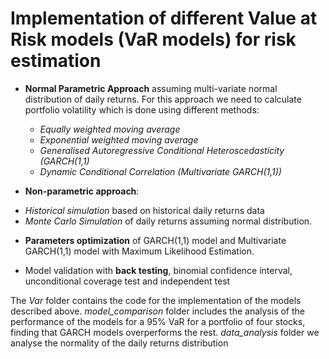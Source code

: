 # Implementation of different Value at Risk models (VaR models) for risk estimation


* **Normal Parametric Approach** assuming multi-variate normal distribution of daily returns. For this approach 
we need to calculate portfolio volatility which is done using different methods: 
  
  - *Equally weighted moving average*
  - *Exponential weighted moving average*
  - *Generalised Autoregressive Conditional Heteroscedasticity (GARCH(1,1)*
  - *Dynamic Conditional Correlation (Multivariate GARCH(1,1))*

*	**Non-parametric approach**: 

  - *Historical simulation* based on historical daily returns data
  - *Monte Carlo Simulation* of daily returns assuming normal distribution.

* **Parameters optimization** of GARCH(1,1) model and Multivariate GARCH(1,1) model with Maximum Likelihood Estimation.
  
*	Model validation with **back testing**, binomial confidence interval,  unconditional coverage test and independent test 

The *Var* folder contains the code for the implementation of the models described above. 
*model_comparison* folder includes  the analysis of the performance of the models for a 95% VaR for a portfolio of four 
stocks, finding that GARCH models overperforms the rest. *data_analysis* folder we analyse the normality of the
daily returns distribution
